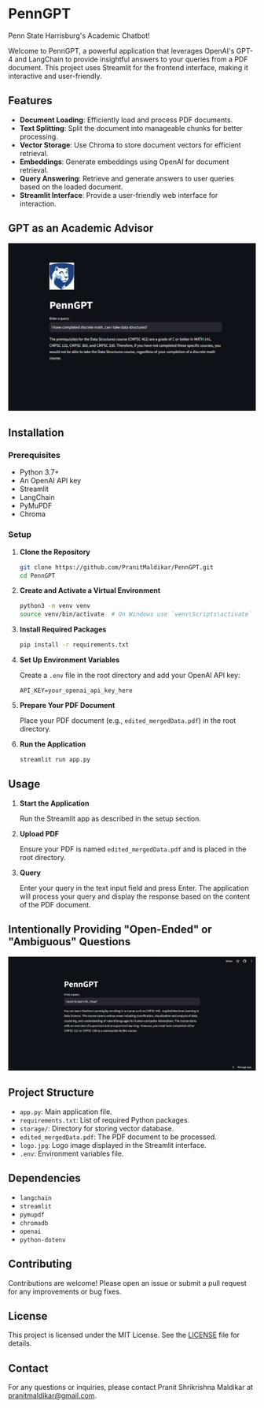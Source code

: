 # PennGPT

Penn State Harrisburg's Academic Chatbot!

Welcome to PennGPT, a powerful application that leverages OpenAI's GPT-4 and LangChain to provide insightful answers to your queries from a PDF document. This project uses Streamlit for the frontend interface, making it interactive and user-friendly.

## Features

- **Document Loading**: Efficiently load and process PDF documents.
- **Text Splitting**: Split the document into manageable chunks for better processing.
- **Vector Storage**: Use Chroma to store document vectors for efficient retrieval.
- **Embeddings**: Generate embeddings using OpenAI for document retrieval.
- **Query Answering**: Retrieve and generate answers to user queries based on the loaded document.
- **Streamlit Interface**: Provide a user-friendly web interface for interaction.

## GPT as an Academic Advisor

![UI1!](images/DeployedTest2.png)

## Installation

### Prerequisites

- Python 3.7+
- An OpenAI API key
- Streamlit
- LangChain
- PyMuPDF
- Chroma

### Setup

1. **Clone the Repository**

    ```bash
    git clone https://github.com/PranitMaldikar/PennGPT.git
    cd PennGPT
    ```

2. **Create and Activate a Virtual Environment**

    ```bash
    python3 -m venv venv
    source venv/bin/activate  # On Windows use `venv\Scripts\activate`
    ```

3. **Install Required Packages**

    ```bash
    pip install -r requirements.txt
    ```

4. **Set Up Environment Variables**

    Create a `.env` file in the root directory and add your OpenAI API key:

    ```env
    API_KEY=your_openai_api_key_here
    ```

5. **Prepare Your PDF Document**

    Place your PDF document (e.g., `edited_mergedData.pdf`) in the root directory.

6. **Run the Application**

    ```bash
    streamlit run app.py
    ```

## Usage

1. **Start the Application**

    Run the Streamlit app as described in the setup section.

2. **Upload PDF**

    Ensure your PDF is named `edited_mergedData.pdf` and is placed in the root directory.

3. **Query**

    Enter your query in the text input field and press Enter. The application will process your query and display the response based on the content of the PDF document.

## Intentionally Providing "Open-Ended" or "Ambiguous" Questions

![UI2!](images/DeployedTest1.png)

## Project Structure

- `app.py`: Main application file.
- `requirements.txt`: List of required Python packages.
- `storage/`: Directory for storing vector database.
- `edited_mergedData.pdf`: The PDF document to be processed.
- `logo.jpg`: Logo image displayed in the Streamlit interface.
- `.env`: Environment variables file.

## Dependencies

- `langchain`
- `streamlit`
- `pymupdf`
- `chromadb`
- `openai`
- `python-dotenv`

## Contributing

Contributions are welcome! Please open an issue or submit a pull request for any improvements or bug fixes.

## License

This project is licensed under the MIT License. See the [LICENSE](LICENSE) file for details.

## Contact

For any questions or inquiries, please contact Pranit Shrikrishna Maldikar at [pranitmaldikar@gmail.com](mailto:pranitmaldikar@gmail.com).
